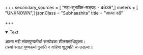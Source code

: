 +++
secondary_sources = [ "महा-सुभाषित-सङ्ग्रहः - 4639",]
meters = [ "UNKNOWN",]
jsonClass = "Subhaashita"
title = "आत्मा नदी"

+++

<details open><summary>Text</summary>

आत्मा नदी संयमपुण्यतीर्था सत्योदका शीलसमाधियुक्ता।  
तस्यां स्नातः पुण्यकर्मा पुनाति न वारिणा शुद्ध्यति चान्तरात्मा॥
</details>
